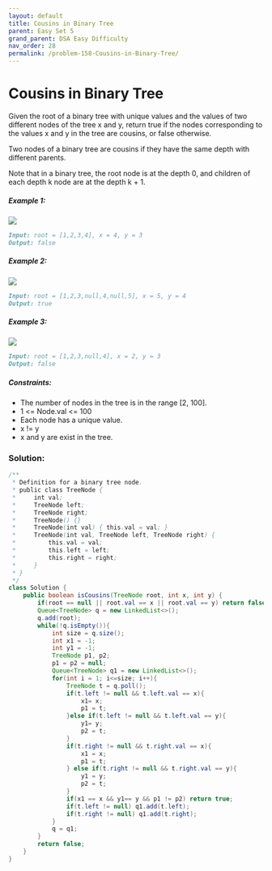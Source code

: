 ```yaml
---
layout: default
title: Cousins in Binary Tree
parent: Easy Set 5
grand_parent: DSA Easy Difficulty
nav_order: 28
permalink: /problem-158-Cousins-in-Binary-Tree/
---
```

# Cousins in Binary Tree

Given the root of a binary tree with unique values and the values of two different nodes of the tree x and y, return true if the nodes corresponding to the values x and y in the tree are cousins, or false otherwise.

Two nodes of a binary tree are cousins if they have the same depth with different parents.

Note that in a binary tree, the root node is at the depth 0, and children of each depth k node are at the depth k + 1.

##### Example 1:
![](../../assets/images/ds/q1248-01.png)
```markdown
Input: root = [1,2,3,4], x = 4, y = 3
Output: false
```
##### Example 2:
![](../../assets/images/ds/q1248-02.png)
```markdown
Input: root = [1,2,3,null,4,null,5], x = 5, y = 4
Output: true
```
##### Example 3:
![](../../assets/images/ds/q1248-03.png)
```markdown
Input: root = [1,2,3,null,4], x = 2, y = 3
Output: false
```
##### Constraints:
* The number of nodes in the tree is in the range [2, 100].
* 1 <= Node.val <= 100
* Each node has a unique value.
* x != y
* x and y are exist in the tree.

### Solution:
```java
/**
 * Definition for a binary tree node.
 * public class TreeNode {
 *     int val;
 *     TreeNode left;
 *     TreeNode right;
 *     TreeNode() {}
 *     TreeNode(int val) { this.val = val; }
 *     TreeNode(int val, TreeNode left, TreeNode right) {
 *         this.val = val;
 *         this.left = left;
 *         this.right = right;
 *     }
 * }
 */
class Solution {
    public boolean isCousins(TreeNode root, int x, int y) {
        if(root == null || root.val == x || root.val == y) return false;
        Queue<TreeNode> q = new LinkedList<>();
        q.add(root);
        while(!q.isEmpty()){
            int size = q.size();
            int x1 = -1;
            int y1 = -1;
            TreeNode p1, p2;
            p1 = p2 = null;
            Queue<TreeNode> q1 = new LinkedList<>();
            for(int i = 1; i<=size; i++){
                TreeNode t = q.poll();
                if(t.left != null && t.left.val == x){
                    x1= x;
                    p1 = t;
                }else if(t.left != null && t.left.val == y){
                    y1= y;
                    p2 = t;
                } 
                if(t.right != null && t.right.val == x){
                    x1 = x;
                    p1 = t;
                } else if(t.right != null && t.right.val == y){
                    y1 = y;
                    p2 = t;
                } 
                if(x1 == x && y1== y && p1 != p2) return true;
                if(t.left != null) q1.add(t.left);
                if(t.right != null) q1.add(t.right);
            }
            q = q1;
        }
        return false;
    }
}
```
